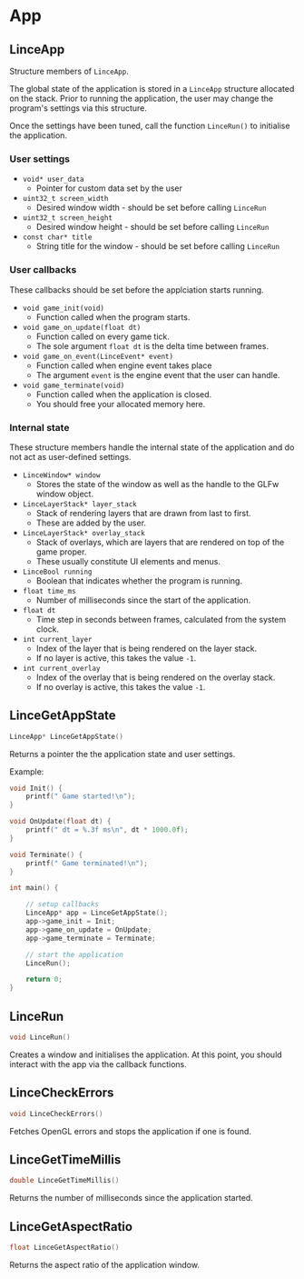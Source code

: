 # App


## LinceApp
Structure members of `LinceApp`.

The global state of the application is stored in a `LinceApp` structure allocated on the stack. Prior to running the application, the user may change the program's settings via this structure.

Once the settings have been tuned, call the function `LinceRun()` to initialise the application.

### User settings
- `void* user_data`
	- Pointer for custom data set by the user
- `uint32_t screen_width`
	- Desired window width - should be set before calling `LinceRun`
- `uint32_t screen_height`
	- Desired window height - should be set before calling `LinceRun`
- `const char* title`
	- String title for the window - should be set before calling `LinceRun`

### User callbacks
These callbacks should be set before the applciation starts running.
- `void game_init(void)`
	- Function called when the program starts.
- `void game_on_update(float dt)`
	- Function called on every game tick.
	- The sole argument `float dt` is the delta time between frames.
- `void game_on_event(LinceEvent* event)`
	- Function called when engine event takes place
	- The argument `event` is the engine event that the user can handle.
- `void game_terminate(void)`
	- Function called when the application is closed.
	- You should free your allocated memory here.

### Internal state
These structure members handle the internal state of the application and do not act as user-defined settings.

- `LinceWindow* window`
	- Stores the state of the window as well as the handle to the GLFw window object.
- `LinceLayerStack* layer_stack`
	- Stack of rendering layers that are drawn from last to first.
	- These are added by the user.
- `LinceLayerStack* overlay_stack`
	- Stack of overlays, which are layers that are rendered on top of the game proper. 
	- These usually constitute UI elements and menus.
- `LinceBool running`
	- Boolean that indicates whether the program is running.
- `float time_ms`
	- Number of milliseconds since the start of the application.
- `float dt`
	- Time step in seconds between frames, calculated from the system clock.
- `int current_layer`
	- Index of the layer that is being rendered on the layer stack.
	- If no layer is active, this takes the value `-1`.
- `int current_overlay`
	- Index of the overlay that is being rendered on the overlay stack.
	- If no overlay is active, this takes the value `-1`.

## LinceGetAppState
```c
LinceApp* LinceGetAppState()
```

Returns a pointer the the application state and user settings.

Example:
```c
void Init() {
	printf(" Game started!\n");
}

void OnUpdate(float dt) {
	printf(" dt = %.3f ms\n", dt * 1000.0f);
}

void Terminate() {
	printf(" Game terminated!\n");
}

int main() {

	// setup callbacks
	LinceApp* app = LinceGetAppState();
	app->game_init = Init;
	app->game_on_update = OnUpdate;
	app->game_terminate = Terminate;

	// start the application
	LinceRun();

	return 0;
}
```


## LinceRun
```c
void LinceRun()
```
Creates a window and initialises the application. At this point, you should interact with the app via the callback functions.

## LinceCheckErrors
```c
void LinceCheckErrors()
```
Fetches OpenGL errors and stops the application if one is found.

## LinceGetTimeMillis
```c
double LinceGetTimeMillis()
```
Returns the number of milliseconds since the application started.

## LinceGetAspectRatio
```c
float LinceGetAspectRatio()
```
Returns the aspect ratio of the application window.